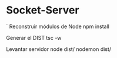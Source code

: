 

# Socket-Server
`
Reconstruir módulos de Node
npm install

Generar el DIST
tsc -w

Levantar servidor
node dist/
nodemon dist/